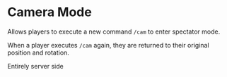 # Camera Mode

Allows players to execute a new command `/cam` to enter spectator mode. 

When a player executes `/cam` again, they are returned to their original position and rotation.

Entirely server side
